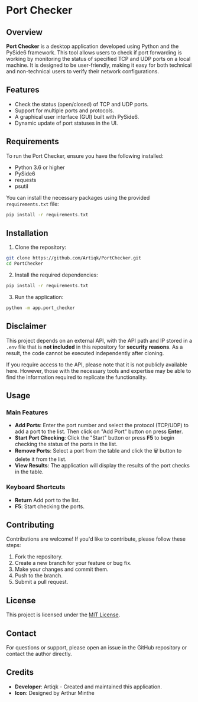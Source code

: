 # Port Checker

## Overview

**Port Checker** is a desktop application developed using Python and the PySide6 framework. This tool allows users to check if port forwarding is working by monitoring the status of specified TCP and UDP ports on a local machine. It is designed to be user-friendly, making it easy for both technical and non-technical users to verify their network configurations.

## Features

- Check the status (open/closed) of TCP and UDP ports.
- Support for multiple ports and protocols.
- A graphical user interface (GUI) built with PySide6.
- Dynamic update of port statuses in the UI.

## Requirements

To run the Port Checker, ensure you have the following installed:

- Python 3.6 or higher
- PySide6
- requests
- psutil

You can install the necessary packages using the provided `requirements.txt` file:

```bash
pip install -r requirements.txt
```

## Installation

1. Clone the repository:

```bash
git clone https://github.com/Artiqk/PortChecker.git
cd PortChecker
```

2. Install the required dependencies:

```bash
pip install -r requirements.txt
```
3. Run the application:

```bash
python -m app.port_checker
```

## Disclaimer

This project depends on an external API, with the API path and IP stored in a ```.env``` file that is **not included** in this repository for **security reasons**. As a result, the code cannot be executed independently after cloning.

If you require access to the API, please note that it is not publicly available here. However, those with the necessary tools and expertise may be able to find the information required to replicate the functionality.

## Usage

### Main Features

- **Add Ports**: Enter the port number and select the protocol (TCP/UDP) to add a port to the list. Then click on "Add Port" button on press **Enter**.
- **Start Port Checking**: Click the "Start" button or press **F5** to begin checking the status of the ports in the list.
- **Remove Ports**: Select a port from the table and click the 🗑️ button to delete it from the list.
- **View Results**: The application will display the results of the port checks in the table.

### Keyboard Shortcuts

- **Return** Add port to the list.
- **F5**: Start checking the ports.

## Contributing

Contributions are welcome! If you'd like to contribute, please follow these steps:

1. Fork the repository.
2. Create a new branch for your feature or bug fix.
3. Make your changes and commit them.
4. Push to the branch.
5. Submit a pull request.

## License

This project is licensed under the [MIT License](LICENSE).

## Contact

For questions or support, please open an issue in the GitHub repository or contact the author directly.

## Credits

- **Developer**: Artiqk - Created and maintained this application.
- **Icon**: Designed by Arthur Minthe